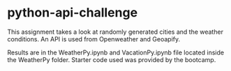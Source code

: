 # python-api-challenge

This assignment takes a look at randomly generated cities and the weather conditions. An API is used from Openweather and Geoapify.

Results are in the WeatherPy.ipynb and VacationPy.ipynb file located inside the WeatherPy folder. Starter code used was provided by the bootcamp.
